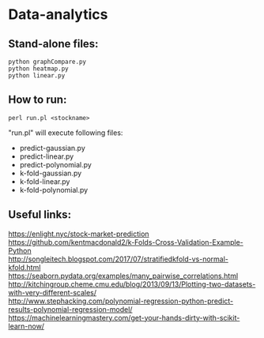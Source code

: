 # Data-analytics  
  
## Stand-alone files:  
```
python graphCompare.py
python heatmap.py
python linear.py 
```
  
## How to run:  
```
perl run.pl <stockname>
```
  
"run.pl" will execute following files:  
 - predict-gaussian.py  
 - predict-linear.py  
 - predict-polynomial.py  
 - k-fold-gaussian.py  
 - k-fold-linear.py  
 - k-fold-polynomial.py  
  
## Useful links:  
https://enlight.nyc/stock-market-prediction  
https://github.com/kentmacdonald2/k-Folds-Cross-Validation-Example-Python  
http://songleitech.blogspot.com/2017/07/stratifiedkfold-vs-normal-kfold.html  
https://seaborn.pydata.org/examples/many_pairwise_correlations.html  
http://kitchingroup.cheme.cmu.edu/blog/2013/09/13/Plotting-two-datasets-with-very-different-scales/  
http://www.stephacking.com/polynomial-regression-python-predict-results-polynomial-regression-model/  
https://machinelearningmastery.com/get-your-hands-dirty-with-scikit-learn-now/  
